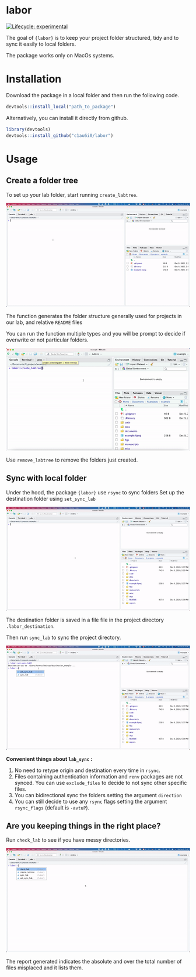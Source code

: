 
<!-- README.md is generated from README.Rmd. Please edit that file -->

# labor

<!-- badges: start -->

[![Lifecycle:
experimental](https://img.shields.io/badge/lifecycle-experimental-orange.svg)](https://www.tidyverse.org/lifecycle/#experimental)

<!-- badges: end -->

The goal of `{labor}` is to keep your project folder structured, tidy
and to sync it easily to local folders.

The package works only on MacOs systems.

# Installation

Download the package in a local folder and then run the following code.

``` r
devtools::install_local("path_to_package")
```

Alternatively, you can install it directly from github.

``` r
library(devtools)
devtools::install_github("c1au6i0/labor")
```

# Usage

## Create a folder tree

To set up your lab folder, start running `create_labtree`.

![](inst/gifs_readme/create_labtree.gif)

The function generates the folder structure generally used for projects
in our lab, and relative `README` files

You can run the function multiple types and you will be prompt to decide
if overwrite or not particular folders.

![](inst/gifs_readme/create_labfolder2.gif)

Use `remove_labtree` to remove the folders just created.

## Sync with local folder

Under the hood, the package `{labor}` use `rsync` to sync folders Set up
the destination folder using `set_sync_lab`

![](inst/gifs_readme/set_destination.gif)

The destination folder is saved in a file file in the project directory
`.labor_destination`.

Then run `sync_lab` to sync the project directory.

![](inst/gifs_readme/sync.gif)

**Convenient things about `lab_sync` :**

1.  No need to retype origin and destination every time in `rsync`.
2.  Files containing authentication information and `renv` packages are
    not synced. You can use `exclude_files` to decide to not sync other
    specific files.
3.  You can bidirectional sync the folders setting the argument
    `direction`
4.  You can still decide to use any `rsync` flags setting the argument
    `rsync_flags` (default is `-avtuP`).

## Are you keeping things in the right place?

Run `check_lab` to see if you have messy directories.

![](inst/gifs_readme/check_folder.gif)

The report generated indicates the absolute and over the total number of
files misplaced and it lists them.
